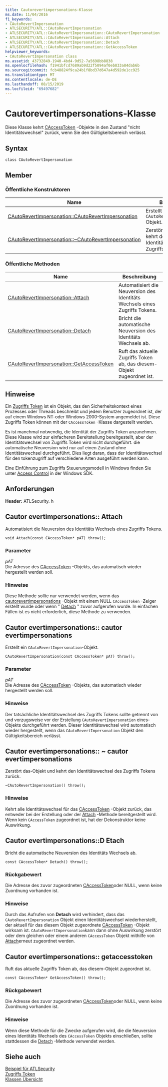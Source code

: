 ```yaml
---
title: Cautorevertimpersonations-Klasse
ms.date: 11/04/2016
f1_keywords:
- CAutoRevertImpersonation
- ATLSECURITY/ATL::CAutoRevertImpersonation
- ATLSECURITY/ATL::CAutoRevertImpersonation::CAutoRevertImpersonation
- ATLSECURITY/ATL::CAutoRevertImpersonation::Attach
- ATLSECURITY/ATL::CAutoRevertImpersonation::Detach
- ATLSECURITY/ATL::CAutoRevertImpersonation::GetAccessToken
helpviewer_keywords:
- CAutoRevertImpersonation class
ms.assetid: 43732849-1940-4bd4-9d52-7a5698bb8838
ms.openlocfilehash: f1941bfcd7689ab9d22f5094af0eb833a84dab6b
ms.sourcegitcommit: fcb48824f9ca24b1f8bd37d647a4d592de1cc925
ms.translationtype: MT
ms.contentlocale: de-DE
ms.lasthandoff: 08/15/2019
ms.locfileid: "69497682"
---
```

# <a name="cautorevertimpersonation-class"></a>Cautorevertimpersonations-Klasse

Diese Klasse kehrt [CAccessToken](../../atl/reference/caccesstoken-class.md) -Objekte in den Zustand "nicht Identitätswechsel" zurück, wenn Sie den Gültigkeitsbereich verlässt.

## <a name="syntax"></a>Syntax

```
class CAutoRevertImpersonation
```

## <a name="members"></a>Member

### <a name="public-constructors"></a>Öffentliche Konstruktoren

|Name|Beschreibung|
|----------|-----------------|
|[CAutoRevertImpersonation::CAutoRevertImpersonation](#cautorevertimpersonation)|Erstellt ein `CAutoRevertImpersonation` Objekt.|
|[CAutoRevertImpersonation::~CAutoRevertImpersonation](#dtor)|Zerstört das-Objekt und kehrt den Identitätswechsel des Zugriffs Tokens zurück.|

### <a name="public-methods"></a>Öffentliche Methoden

|Name|Beschreibung|
|----------|-----------------|
|[CAutoRevertImpersonation::Attach](#attach)|Automatisiert die Neuversion des Identitäts Wechsels eines Zugriffs Tokens.|
|[CAutoRevertImpersonation::Detach](#detach)|Bricht die automatische Neuversion des Identitäts Wechsels ab.|
|[CAutoRevertImpersonation::GetAccessToken](#getaccesstoken)|Ruft das aktuelle Zugriffs Token ab, das diesem-Objekt zugeordnet ist.|

## <a name="remarks"></a>Hinweise

Ein [Zugriffs Token](/windows/win32/SecAuthZ/access-tokens) ist ein Objekt, das den Sicherheitskontext eines Prozesses oder Threads beschreibt und jedem Benutzer zugeordnet ist, der auf einem Windows NT-oder Windows 2000-System angemeldet ist. Diese Zugriffs Token können mit der `CAccessToken` -Klasse dargestellt werden.

Es ist manchmal notwendig, die Identität der Zugriffs Token anzunehmen. Diese Klasse wird zur einfacheren Bereitstellung bereitgestellt, aber der Identitätswechsel von Zugriffs Token wird nicht durchgeführt. die automatische Neuversion wird nur auf einen Zustand ohne Identitätswechsel durchgeführt. Dies liegt daran, dass der Identitätswechsel für den tokenzugriff auf verschiedene Arten ausgeführt werden kann.

Eine Einführung zum Zugriffs Steuerungsmodell in Windows finden Sie unter [Access Control](/windows/win32/SecAuthZ/access-control) in der Windows SDK.

## <a name="requirements"></a>Anforderungen

**Header:** ATLSecurity. h

##  <a name="attach"></a>Cautor evertimpersonations:: Attach

Automatisiert die Neuversion des Identitäts Wechsels eines Zugriffs Tokens.

```
void Attach(const CAccessToken* pAT) throw();
```

### <a name="parameters"></a>Parameter

*pAT*<br/>
Die Adresse des [CAccessToken](../../atl/reference/caccesstoken-class.md) -Objekts, das automatisch wieder hergestellt werden soll.

### <a name="remarks"></a>Hinweise

Diese Methode sollte nur verwendet werden, wenn das [cautorevertimpersonations](../../atl/reference/cautorevertimpersonation-class.md) -Objekt mit einem NULL `CAccessToken` -Zeiger erstellt wurde oder wenn " [Detach](#detach) " zuvor aufgerufen wurde. In einfachen Fällen ist es nicht erforderlich, diese Methode zu verwenden.

##  <a name="cautorevertimpersonation"></a>Cautor evertimpersonations:: cautor evertimpersonations

Erstellt ein `CAutoRevertImpersonation`-Objekt.

```
CAutoRevertImpersonation(const CAccessToken* pAT) throw();
```

### <a name="parameters"></a>Parameter

*pAT*<br/>
Die Adresse des [CAccessToken](../../atl/reference/caccesstoken-class.md) -Objekts, das automatisch wieder hergestellt werden soll.

### <a name="remarks"></a>Hinweise

Der tatsächliche Identitätswechsel des Zugriffs Tokens sollte getrennt von und vorzugsweise vor der Erstellung `CAutoRevertImpersonation` eines-Objekts durchgeführt werden. Dieser Identitätswechsel wird automatisch wieder hergestellt, wenn das `CAutoRevertImpersonation` Objekt den Gültigkeitsbereich verlässt.

##  <a name="dtor"></a>Cautor evertimpersonations:: ~ cautor evertimpersonations

Zerstört das-Objekt und kehrt den Identitätswechsel des Zugriffs Tokens zurück.

```
~CAutoRevertImpersonation() throw();
```

### <a name="remarks"></a>Hinweise

Kehrt alle Identitätswechsel für das [CAccessToken](../../atl/reference/caccesstoken-class.md) -Objekt zurück, das entweder bei der Erstellung oder der [Attach](#attach) -Methode bereitgestellt wird. Wenn kein `CAccessToken` zugeordnet ist, hat der Dekonstruktor keine Auswirkung.

##  <a name="detach"></a>Cautor evertimpersonations::D Etach

Bricht die automatische Neuversion des Identitäts Wechsels ab.

```
const CAccessToken* Detach() throw();
```

### <a name="return-value"></a>Rückgabewert

Die Adresse des zuvor zugeordneten [CAccessToken](../../atl/reference/caccesstoken-class.md)oder NULL, wenn keine Zuordnung vorhanden ist.

### <a name="remarks"></a>Hinweise

Durch das Aufrufen von **Detach** wird verhindert, dass das `CAutoRevertImpersonation` Objekt einen Identitätswechsel wiederherstellt, der aktuell für das diesem Objekt zugeordnete [CAccessToken](../../atl/reference/caccesstoken-class.md) -Objekt wirksam ist. `CAutoRevertImpersonation`kann dann ohne Auswirkung zerstört oder dem gleichen oder einem anderen `CAccessToken` Objekt mithilfe von [Attach](#attach)erneut zugeordnet werden.

##  <a name="getaccesstoken"></a>Cautor evertimpersonations:: getaccesstoken

Ruft das aktuelle Zugriffs Token ab, das diesem-Objekt zugeordnet ist.

```
const CAccessToken* GetAccessToken() throw();
```

### <a name="return-value"></a>Rückgabewert

Die Adresse des zuvor zugeordneten [CAccessToken](../../atl/reference/caccesstoken-class.md)oder NULL, wenn keine Zuordnung vorhanden ist.

### <a name="remarks"></a>Hinweise

Wenn diese Methode für die Zwecke aufgerufen wird, die die Neuversion eines Identitäts Wechsels des `CAccessToken` Objekts einschließen, sollte stattdessen die [Detach](#detach) -Methode verwendet werden.

## <a name="see-also"></a>Siehe auch

[Beispiel für ATLSecurity](../../overview/visual-cpp-samples.md)<br/>
[Zugriffs Token](/windows/win32/SecAuthZ/access-tokens)<br/>
[Klassen Übersicht](../../atl/atl-class-overview.md)
